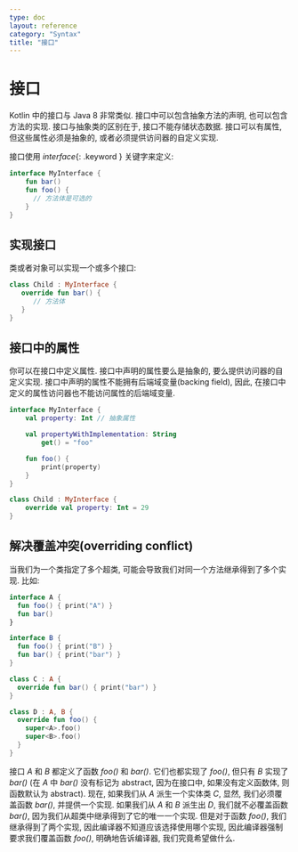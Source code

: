 ```yaml
---
type: doc
layout: reference
category: "Syntax"
title: "接口"
---
```


# 接口

Kotlin 中的接口与 Java 8 非常类似. 接口中可以包含抽象方法的声明, 也可以包含方法的实现. 接口与抽象类的区别在于, 接口不能存储状态数据. 接口可以有属性, 但这些属性必须是抽象的, 或者必须提供访问器的自定义实现.

接口使用 *interface*{: .keyword } 关键字来定义:

``` kotlin
interface MyInterface {
    fun bar()
    fun foo() {
      // 方法体是可选的
    }
}
```

## 实现接口

类或者对象可以实现一个或多个接口:

``` kotlin
class Child : MyInterface {
   override fun bar() {
      // 方法体
   }
}
```

## 接口中的属性

你可以在接口中定义属性. 接口中声明的属性要么是抽象的, 要么提供访问器的自定义实现. 接口中声明的属性不能拥有后端域变量(backing field), 因此, 在接口中定义的属性访问器也不能访问属性的后端域变量.

``` kotlin
interface MyInterface {
    val property: Int // 抽象属性

    val propertyWithImplementation: String
        get() = "foo"

    fun foo() {
        print(property)
    }
}

class Child : MyInterface {
    override val property: Int = 29
}
```

## 解决覆盖冲突(overriding conflict)

当我们为一个类指定了多个超类, 可能会导致我们对同一个方法继承得到了多个实现. 比如:

``` kotlin
interface A {
  fun foo() { print("A") }
  fun bar()
}

interface B {
  fun foo() { print("B") }
  fun bar() { print("bar") }
}

class C : A {
  override fun bar() { print("bar") }
}

class D : A, B {
  override fun foo() {
    super<A>.foo()
    super<B>.foo()
  }
}
```

接口 *A* 和 *B* 都定义了函数 *foo()* 和 *bar()*. 它们也都实现了 *foo()*, 但只有 *B* 实现了 *bar()* (在 *A* 中 *bar()* 没有标记为 abstract, 因为在接口中, 如果没有定义函数体, 则函数默认为 abstract). 现在, 如果我们从 *A* 派生一个实体类 *C*, 显然, 我们必须覆盖函数 *bar()*, 并提供一个实现. 如果我们从 *A* 和 *B* 派生出 *D*, 我们就不必覆盖函数 *bar()*, 因为我们从超类中继承得到了它的唯一一个实现. 但是对于函数 *foo()*, 我们继承得到了两个实现, 因此编译器不知道应该选择使用哪个实现, 因此编译器强制要求我们覆盖函数 *foo()*, 明确地告诉编译器, 我们究竟希望做什么.
